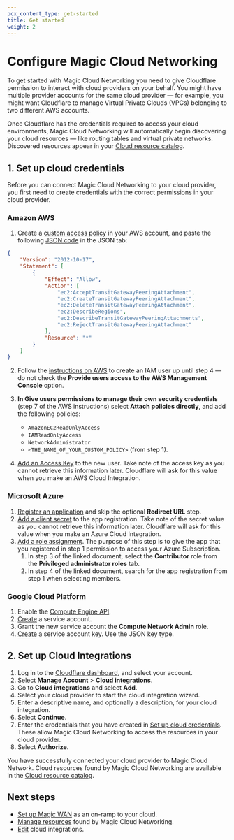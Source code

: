 ```yaml
---
pcx_content_type: get-started
title: Get started
weight: 2
---
```


# Configure Magic Cloud Networking

To get started with Magic Cloud Networking you need to give Cloudflare permission to interact with cloud providers on your behalf. You might have multiple provider accounts for the same cloud provider — for example, you might want Cloudflare to manage Virtual Private Clouds (VPCs) belonging to two different AWS accounts.

Once Cloudflare has the credentials required to access your cloud environments, Magic Cloud Networking will automatically begin discovering your cloud resources — like routing tables and virtual private networks. Discovered resources appear in your [Cloud resource catalog](/magic-cloud-networking/manage-resources/#cloud-resource-catalog).

## 1. Set up cloud credentials

Before you can connect Magic Cloud Networking to your cloud provider, you first need to create credentials with the correct permissions in your cloud provider.

### Amazon AWS

1. Create a [custom access policy](https://docs.aws.amazon.com/IAM/latest/UserGuide/access_policies_create-console.html) in your AWS account, and paste the following [JSON code](https://docs.aws.amazon.com/IAM/latest/UserGuide/reference_policies_elements_version.html) in the JSON tab:

```json
{
    "Version": "2012-10-17",
    "Statement": [
        {
            "Effect": "Allow",
            "Action": [
                "ec2:AcceptTransitGatewayPeeringAttachment",
                "ec2:CreateTransitGatewayPeeringAttachment",
                "ec2:DeleteTransitGatewayPeeringAttachment",
                "ec2:DescribeRegions",
                "ec2:DescribeTransitGatewayPeeringAttachments",
                "ec2:RejectTransitGatewayPeeringAttachment"
            ],
            "Resource": "*"
        }
    ]
}
```

2. Follow the [instructions on AWS](https://docs.aws.amazon.com/IAM/latest/UserGuide/id_users_create.html) to create an IAM user up until step 4 — do not check the **Provide users access to the AWS Management Console** option.

3. **In Give users permissions to manage their own security credentials** (step 7 of the AWS instructions) select **Attach policies directly**, and add the following policies:
    - `AmazonEC2ReadOnlyAccess`
    - `IAMReadOnlyAccess`
    - `NetworkAdministrator`
    - `<THE_NAME_OF_YOUR_CUSTOM_POLICY>` (from step 1).

4. [Add an Access Key](https://docs.aws.amazon.com/IAM/latest/UserGuide/id_credentials_access-keys.html) to the new user. Take note of the access key as you cannot retrieve this information later. Cloudflare will ask for this value when you make an AWS Cloud Integration.

### Microsoft Azure

1. [Register an application](https://learn.microsoft.com/en-us/entra/identity-platform/quickstart-register-app#register-an-application) and skip the optional **Redirect URL** step.
2. [Add a client secret](https://learn.microsoft.com/en-us/entra/identity-platform/quickstart-register-app#add-a-client-secret) to the app registration. Take note of the secret value as you cannot retrieve this information later. Cloudflare will ask for this value when you make an Azure Cloud Integration.
3. [Add a role assignment](https://learn.microsoft.com/en-us/azure/role-based-access-control/role-assignments-portal). The purpose of this step is to give the app that you registered in step 1 permission to access your Azure Subscription.
    1. In step 3 of the linked document, select the **Contributor** role from the **Privileged administrator roles** tab.
    2. In step 4 of the linked document, search for the app registration from step 1 when selecting members.

### Google Cloud Platform

1. Enable the [Compute Engine API](https://cloud.google.com/apis/docs/getting-started#enabling_apis).
2. [Create](https://cloud.google.com/iam/docs/service-accounts-create) a service account.
3. Grant the new service account the **Compute Network Admin** role.
4. [Create](https://cloud.google.com/iam/docs/keys-create-delete) a service account key. Use the JSON key type.

## 2. Set up Cloud Integrations

1. Log in to the [Cloudflare dashboard](https://dash.cloudflare.com/), and select your account.
2. Select **Manage Account** > **Cloud integrations**.
3. Go to **Cloud integrations** and select **Add**.
4. Select your cloud provider to start the cloud integration wizard.
5. Enter a descriptive name, and optionally a description, for your cloud integration.
6. Select **Continue**.
7. Enter the credentials that you have created in [Set up cloud credentials](#1-set-up-cloud-credentials). These allow Magic Cloud Networking to access the resources in your cloud provider.
8. Select **Authorize**.

You have successfully connected your cloud provider to Magic Cloud Network. Cloud resources found by Magic Cloud Networking are available in the [Cloud resource catalog](/magic-cloud-networking/manage-resources/#cloud-resource-catalog).

## Next steps

- [Set up Magic WAN](/magic-cloud-networking/cloud-on-ramps/) as an on-ramp to your cloud.
- [Manage resources](/magic-cloud-networking/manage-resources/) found by Magic Cloud Networking.
- [Edit](/magic-cloud-networking/manage-resources/#edit-cloud-integrations) cloud integrations.